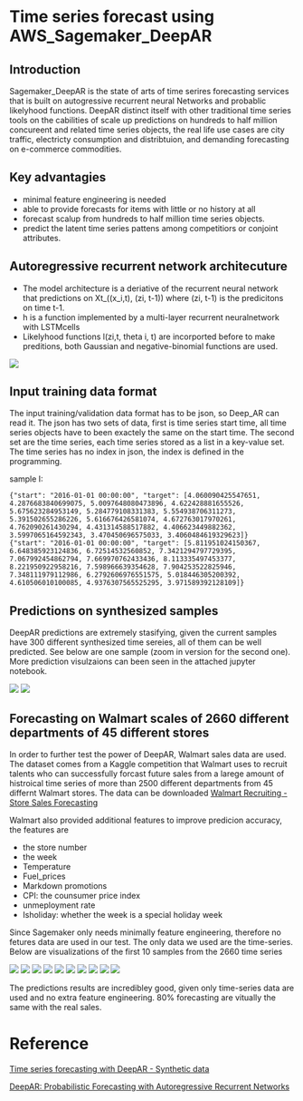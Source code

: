 # Time series forecast using AWS_Sagemaker_DeepAR
## Introduction 
Sagemaker_DeepAR is the state of arts of time serires forecasting services that is built on autogressive recurrent neural Networks and probablic likelyhood functions. DeepAR distinct itself with other traditional time series tools on the cabilities of scale up predictions on hundreds to half million concureent and related time series objects, the real life use cases are city traffic, electricty consumption and distribtuion, and demanding forecasting on e-commerce commodities. 

## Key advantagies
- minimal feature engineering is needed
- able to provide forecasts for items with little or no history at all
- forecast scalup from hundreds to half million time series objects.
- predict the latent time series pattens among competitiors or conjoint attributes.

## Autoregressive recurrent network architecuture 
- The model architecture is a deriative of the recurrent neural network that predictions on Xt_((x_i,t), (zi, t-1)) where (zi, t-1) is the predicitons on time t-1.
- h is a function implemented by a multi-layer recurrent neuralnetwork with LSTMcells
- Likelyhood functions l(zi,t, theta i, t) are incorported before to make preditions, both Gaussian and negative-binomial functions are used.

![ ](DeepAR.png?raw=true "Title")



## Input training data format
The input training/validation data format has to be json, so Deep_AR can read it. The json has two sets of data, first is time series start time, all time series objects have to been exactely the same on the start time. The second set are the time series, each time series stored as a list in a key-value set. The time series has no index in json, the index is defined in the programming. 

sample I:

    {"start": "2016-01-01 00:00:00", "target": [4.060090425547651, 4.2876683840699075, 5.0097648080473896, 4.622428881655526, 5.675623284953149, 5.284779108331383, 5.554938706311273, 5.391502655286226, 5.616676426581074, 4.672763017970261, 4.762090261430294, 4.431314588517882, 4.406623449882362, 3.5997065164592343, 3.470450696575033, 3.4060484619329623]}
    {"start": "2016-01-01 00:00:00", "target": [5.811951024150367, 6.648385923124836, 6.72514532560852, 7.3421294797729395, 7.067992454862794, 7.669970762433436, 8.113335497453377, 8.221950922958216, 7.598966639354628, 7.904253522825946, 7.348111979112986, 6.2792606976551575, 5.018446305200392, 4.610506010100085, 4.9376307565525295, 3.971589392128109]}


## Predictions on synthesized samples

DeepAR predictions are extremely stasifying, given the current samples have 300 different synthesized time sereies, all of them can be well predicted. See below are one sample (zoom in version for the second one). More prediction visulzaions can been seen in the attached jupyter notebook.

![ ](download1.png?raw=true "Title")
![ ](download2.png?raw=true "Title")


## Forecasting on Walmart scales of 2660 different departments of 45 different stores
In order to further test the power of DeepAR, Walmart sales data are used. The dataset comes from a Kaggle competition that Walmart uses to recruit talents who can successfully forcast future sales from a larege amount of histroical time series of more than 2500 different departments from 45 differnt Walmart stores. The data can be downloaded [Walmart Recruiting - Store Sales Forecasting](https://www.kaggle.com/c/walmart-recruiting-store-sales-forecasting)

Walmart also provided additional features to improve predicion accuracy, the features are

- the store number
- the week
- Temperature
- Fuel_prices
- Markdown promotions
- CPI: the counsumer price index
- unmeployment rate
- Isholiday: whether the week is a special holiday week

Since Sagemaker only needs minimally feature engineering, therefore no fetures data are used in our test. The only data we used are the time-series. Below are visualizations of the first 10 samples from the 2660 time series

![ ](Unknown?raw=true "Title")
![ ](Unknown-2?raw=true "Title")
![ ](Unknown-3?raw=true "Title")
![ ](Unknown-4?raw=true "Title")
![ ](Unknown-5?raw=true "Title")
![ ](Unknown-6?raw=true "Title")
![ ](Unknown-7?raw=true "Title")
![ ](Unknown-8?raw=true "Title")
![ ](Unknown-9?raw=true "Title")
![ ](Unknown-10?raw=true "Title")

The predictions results are incredibley good, given only time-series data are used and no extra feature engineering. 80% forecasting are vitually the same with the real sales. 



# Reference
[Time series forecasting with DeepAR - Synthetic data](https://github.com/awslabs/amazon-sagemaker-examples/blob/master/introduction_to_amazon_algorithms/deepar_synthetic/deepar_synthetic.ipynb)

[DeepAR: Probabilistic Forecasting with Autoregressive Recurrent Networks](https://arxiv.org/abs/1704.04110)
